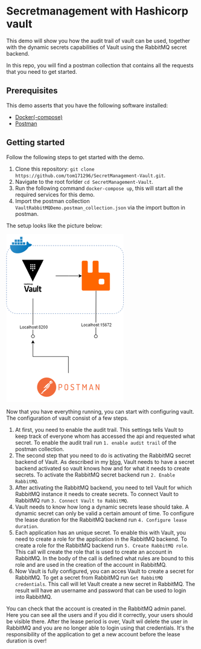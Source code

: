 # Secretmanagement with Hashicorp vault
This demo will show you how the audit trail of vault can be used, together with the dynamic secrets capabilities of Vault using the RabbitMQ secret backend.

In this repo, you will find a postman collection that contains all the requests that you need to get started.

## Prerequisites
This demo asserts that you have the following software installed:
- [Docker(-compose)](https://www.docker.com/)
- [Postman](https://www.postman.com/)
 

## Getting started
Follow the following steps to get started with the demo.

1. Clone this repository: `git clone https://github.com/tom171296/SecretManagement-Vault.git`.
2. Navigate to the root forlder `cd SecretManagement-Vault`.
3. Run the following command `docker-compose up`, this will start all the required services for this demo.
4. Import the postman collection `VaultRabbitMQDemo.postman_collection.json` via the import button in postman. 

The setup looks like the picture below:

![alttext](./SecretManagement-Vault.png)

Now that you have everything running, you can start with configuring vault. The configuration of vault consist of a few steps.

1. At first, you need to enable the audit trail. This settings tells Vault to keep track of everyone whom has accessed the api and requested what secret. To enable the audit trail run `1. enable audit trail` of the postman collection.
2. The second step that you need to do is activating the RabbitMQ secret backend of Vault. As described in my [blog](https://blognet.tech/2021/SecretManagementHashicorpVault/), Vault needs to have a secret backend activated so vault knows how and for what it needs to create secrets. To activate the RabbitMQ secret backend run `2. Enable RabbitMQ`.
3. After activating the RabbitMQ backend, you need to tell Vault for which RabbitMQ instance it needs to create secrets. To connect Vault to RabbitMQ run `3. Connect Vault to RabbitMQ`.
4. Vault needs to know how long a dynamic secrets lease should take. A dynamic secret can only be valid a certain amount of time. To configure the lease duration for the RabbitMQ backend run `4. Configure lease duration`.
5. Each application has an unique secret. To enable this with Vault, you need to create a role for the application in the RabbitMQ backend. To create a role for the RabbitMQ backend run `5. Create RabbitMQ role`. This call will create the role that is used to create an account in RabbitMQ. In the body of the call is defined what rules are bound to this role and are used in the creation of the account in RabbitMQ.
6. Now Vault is fully configured, you can acces Vault to create a secret for RabbitMQ. To get a secret from RabbitMQ run `Get RabbitMQ credentials`. This call will let Vault create a new secret in RabbitMQ. The result will have an username and password that can be used to login into RabbitMQ.

You can check that the account is created in the RabbitMQ admin panel. Here you can see all the users and if you did it correctly, your users should be visible there. After the lease period is over, Vault wil delete the user in RabbitMQ and you are no longer able to login using that credentials. It's the responsibility of the application to get a new account before the lease duration is over! 